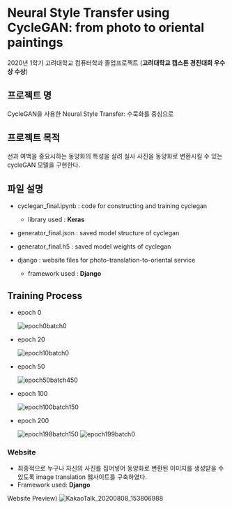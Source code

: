 # Neural Style Transfer using CycleGAN: from photo to oriental paintings

2020년 1학기 고려대학교 컴퓨터학과 졸업프로젝트  (**고려대학교 캡스톤 경진대회 우수상 수상**)

## 프로젝트 명

CycleGAN을 사용한 Neural Style Transfer: 수묵화를 중심으로

## 프로젝트 목적

선과 여백을 중요시하는 동양화의 특성을 살려 실사 사진을 동양화로 변환시킬 수 있는 cycleGAN 모델을 구현한다. 

## 파일 설명

- cyclegan_final.ipynb : code for constructing and training cyclegan
  - library used : **Keras**

- generator_final.json : saved model structure of cyclegan
- generator_final.h5 : saved model weights of cyclegan
- django : website files for photo-translation-to-oriental service
  - framework used : **Django**

## Training Process

- epoch 0
  
  ![epoch0batch0](https://user-images.githubusercontent.com/45965766/89705383-e4321d00-d997-11ea-9eb5-b3a48c5b4e8e.png)

- epoch 20

  ![epoch10batch0](https://user-images.githubusercontent.com/45965766/89705398-02981880-d998-11ea-96aa-4d226cc448f0.png)

- epoch 50

  ![epoch50batch450](https://user-images.githubusercontent.com/45965766/89705422-49860e00-d998-11ea-9059-e78dc5632697.png)

- epoch 100

  ![epoch100batch150](https://user-images.githubusercontent.com/45965766/89705536-40497100-d999-11ea-883f-ff6b368b2b3a.png)

- epoch 200

  ![epoch198batch150](https://user-images.githubusercontent.com/45965766/89705474-a4b80080-d998-11ea-8387-eec03bb838e9.png)
  ![epoch199batch0](https://user-images.githubusercontent.com/45965766/89705513-feb8c600-d998-11ea-8e3b-f6f41b2ca01b.png)

### Website

- 최종적으로 누구나 자신의 사진를 집어넣어 동양화로 변환된 이미지를 생성받을 수 있도록 image translation 웹사이트를 구축하였다.
- Framework used: **Django**

Website Preview)
![KakaoTalk_20200808_153806988](https://user-images.githubusercontent.com/45965766/89705729-72a79e00-d99a-11ea-97c5-55d410bb6fc8.png)

